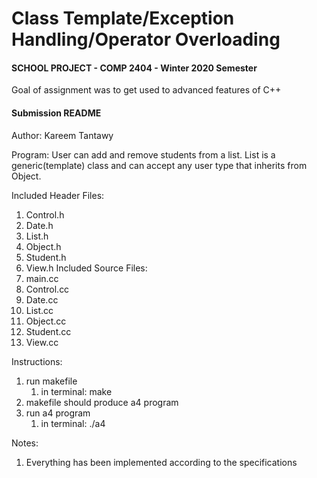 # Class Template/Exception Handling/Operator Overloading
#### SCHOOL PROJECT - COMP 2404 - Winter 2020 Semester

Goal of assignment was to get used to advanced features of C++

#### Submission README

Author: Kareem Tantawy

Program:
	User can add and remove students from a list. List is a generic(template) class and can accept
any user type that inherits from Object.

Included Header Files:
1. Control.h
1. Date.h
1. List.h
1. Object.h
1. Student.h
1. View.h
Included Source Files:
1. main.cc
1. Control.cc
1. Date.cc
1. List.cc
1. Object.cc
1. Student.cc
1. View.cc

Instructions:
1. run makefile
    1. in terminal: make
1. makefile should produce a4 program
1. run a4 program
    1. in terminal: ./a4

Notes:
1. Everything has been implemented according to the specifications
